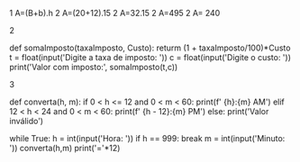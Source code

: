  1
A=(B+b).h
    2
A=(20+12).15
     2
A=32.15
    2
A=495
   2
A= 240




2

def somaImposto(taxaImposto, Custo):
    returm (1 + taxaImposto/100)*Custo
t = float(input('Digite a taxa de imposto: '))
c = float(input('Digite o custo: '))
print('Valor com imposto:', somaImposto(t,c))



3

def converta(h, m):
    if 0 < h <= 12 and 0 < m < 60:
       print(f' {h}:{m} AM')
    elif 12 < h < 24 and 0 < m < 60:
       print(f' {h - 12}:{m} PM')
    else:
       print('Valor inválido')


while True:
    h = int(input('Hora: '))
    if h == 999: break
    m = int(input('Minuto: '))
    converta(h,m)
    print('='*12)
